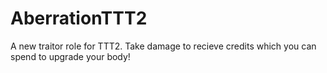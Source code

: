 # AberrationTTT2
A new traitor role for TTT2. Take damage to recieve credits which you can spend to upgrade your body!
